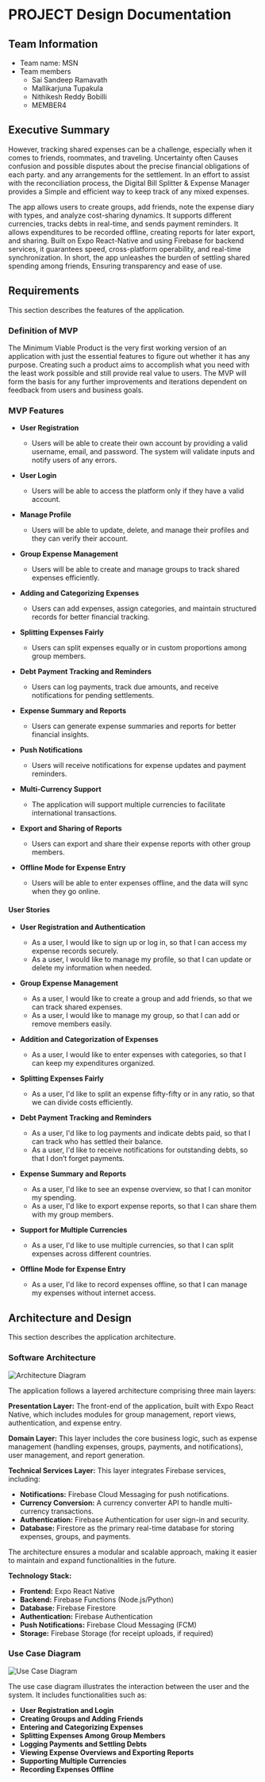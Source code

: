 
# PROJECT Design Documentation

## Team Information
* Team name: MSN
* Team members
  * Sai Sandeep Ramavath
  * Mallikarjuna Tupakula
  * Nithikesh Reddy Bobilli
  * MEMBER4

## Executive Summary

However, tracking shared expenses can be a challenge, especially when it comes to friends, roommates, and traveling. Uncertainty often Causes confusion and possible disputes about the precise financial obligations of each party. and any arrangements for the settlement. In an effort to assist with the reconciliation process, the Digital Bill Splitter & Expense Manager provides a Simple and efficient way to keep track of any mixed expenses.

The app allows users to create groups, add friends, note the expense diary with types, and analyze cost-sharing dynamics. It supports different currencies, tracks debts in real-time, and sends payment reminders. It allows expenditures to be recorded offline, creating reports for later export, and sharing. Built on Expo React-Native and using Firebase for backend services, it guarantees speed, cross-platform operability, and real-time synchronization. In short, the app unleashes the burden of settling shared spending among friends, Ensuring transparency and ease of use.


## Requirements

This section describes the features of the application.

### Definition of MVP
The Minimum Viable Product is the very first working version of an application with just the essential features to figure out whether it has any purpose. Creating such a product aims to accomplish what you need with the least work possible and still provide real value to users. The MVP will form the basis for any further improvements and iterations dependent on feedback from users and business goals.

### MVP Features

- **User Registration**
  - Users will be able to create their own account by providing a valid username, email, and password. The system will validate inputs and notify users of any errors.

- **User Login**
  - Users will be able to access the platform only if they have a valid account.

- **Manage Profile**
  - Users will be able to update, delete, and manage their profiles and they can verify their account.

- **Group Expense Management**
  - Users will be able to create and manage groups to track shared expenses efficiently.

- **Adding and Categorizing Expenses**
  - Users can add expenses, assign categories, and maintain structured records for better financial tracking.

- **Splitting Expenses Fairly**
  - Users can split expenses equally or in custom proportions among group members.

- **Debt Payment Tracking and Reminders**
  - Users can log payments, track due amounts, and receive notifications for pending settlements.

- **Expense Summary and Reports**
  - Users can generate expense summaries and reports for better financial insights.

- **Push Notifications**
  - Users will receive notifications for expense updates and payment reminders.

- **Multi-Currency Support**
  - The application will support multiple currencies to facilitate international transactions.

- **Export and Sharing of Reports**
  - Users can export and share their expense reports with other group members.

- **Offline Mode for Expense Entry**
  - Users will be able to enter expenses offline, and the data will sync when they go online.

#### User Stories
- **User Registration and Authentication**
  - As a user, I would like to sign up or log in, so that I can access my expense records securely.
  - As a user, I would like to manage my profile, so that I can update or delete my information when needed.

- **Group Expense Management**
  - As a user, I would like to create a group and add friends, so that we can track shared expenses.
  - As a user, I would like to manage my group, so that I can add or remove members easily.

- **Addition and Categorization of Expenses**
  - As a user, I would like to enter expenses with categories, so that I can keep my expenditures organized.

- **Splitting Expenses Fairly**
  - As a user, I'd like to split an expense fifty-fifty or in any ratio, so that we can divide costs efficiently.

- **Debt Payment Tracking and Reminders**
  - As a user, I'd like to log payments and indicate debts paid, so that I can track who has settled their balance.
  - As a user, I'd like to receive notifications for outstanding debts, so that I don’t forget payments.

- **Expense Summary and Reports**
  - As a user, I'd like to see an expense overview, so that I can monitor my spending.
  - As a user, I'd like to export expense reports, so that I can share them with my group members.

- **Support for Multiple Currencies**
  - As a user, I'd like to use multiple currencies, so that I can split expenses across different countries.

- **Offline Mode for Expense Entry**
  - As a user, I'd like to record expenses offline, so that I can manage my expenses without internet access.

## Architecture and Design

This section describes the application architecture.

### Software Architecture
![Architecture Diagram](Architecture.png)

The application follows a layered architecture comprising three main layers:

**Presentation Layer:** The front-end of the application, built with Expo React Native, which includes modules for group management, report views, authentication, and expense entry.

**Domain Layer:** This layer includes the core business logic, such as expense management (handling expenses, groups, payments, and notifications), user management, and report generation.

**Technical Services Layer:** This layer integrates Firebase services, including:
- **Notifications:** Firebase Cloud Messaging for push notifications.
- **Currency Conversion:** A currency converter API to handle multi-currency transactions.
- **Authentication:** Firebase Authentication for user sign-in and security.
- **Database:** Firestore as the primary real-time database for storing expenses, groups, and payments.

The architecture ensures a modular and scalable approach, making it easier to maintain and expand functionalities in the future.

**Technology Stack:**
- **Frontend:** Expo React Native
- **Backend:** Firebase Functions (Node.js/Python)
- **Database:** Firebase Firestore
- **Authentication:** Firebase Authentication
- **Push Notifications:** Firebase Cloud Messaging (FCM)
- **Storage:** Firebase Storage (for receipt uploads, if required)

### Use Case Diagram
![Use Case Diagram](usecase.png)

The use case diagram illustrates the interaction between the user and the system. It includes functionalities such as:

- **User Registration and Login**
- **Creating Groups and Adding Friends**
- **Entering and Categorizing Expenses**
- **Splitting Expenses Among Group Members**
- **Logging Payments and Settling Debts**
- **Viewing Expense Overviews and Exporting Reports**
- **Supporting Multiple Currencies**
- **Recording Expenses Offline**



